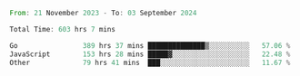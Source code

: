 <!--START_SECTION:waka-->

```rust
From: 21 November 2023 - To: 03 September 2024

Total Time: 603 hrs 7 mins

Go                389 hrs 37 mins ██████████████▒░░░░░░░░░░   57.06 %
JavaScript        153 hrs 28 mins █████▓░░░░░░░░░░░░░░░░░░░   22.48 %
Other             79 hrs 41 mins  ███░░░░░░░░░░░░░░░░░░░░░░   11.67 %
```

<!--END_SECTION:waka-->
